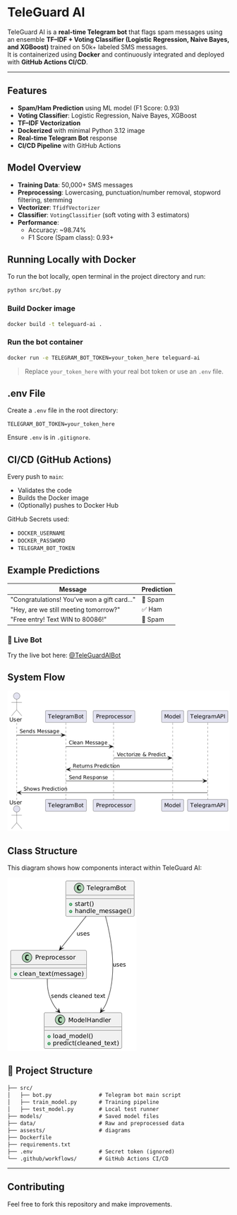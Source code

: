 # TeleGuard AI

TeleGuard AI is a **real-time Telegram bot** that flags spam messages using an ensemble **TF–IDF + Voting Classifier (Logistic Regression, Naive Bayes, and XGBoost)** trained on 50k+ labeled SMS messages.  
It is containerized using **Docker** and continuously integrated and deployed with **GitHub Actions CI/CD**.

---

## Features

-  **Spam/Ham Prediction** using ML model (F1 Score: 0.93)
-  **Voting Classifier**: Logistic Regression, Naive Bayes, XGBoost
-  **TF–IDF Vectorization**
-  **Dockerized** with minimal Python 3.12 image
-  **Real-time Telegram Bot** response
-  **CI/CD Pipeline** with GitHub Actions

## Model Overview

- **Training Data**: 50,000+ SMS messages
- **Preprocessing**: Lowercasing, punctuation/number removal, stopword filtering, stemming
- **Vectorizer**: `TfidfVectorizer`
- **Classifier**: `VotingClassifier` (soft voting with 3 estimators)
- **Performance**:
  - Accuracy: ~98.74%
  - F1 Score (Spam class): 0.93+


## Running Locally with Docker

To run the bot locally, open terminal in the project directory and run:

```bash
python src/bot.py
```

### Build Docker image

```bash
docker build -t teleguard-ai .
```

### Run the bot container

```bash
docker run -e TELEGRAM_BOT_TOKEN=your_token_here teleguard-ai
```

> Replace `your_token_here` with your real bot token or use an `.env` file.


## .env File

Create a `.env` file in the root directory:

```env
TELEGRAM_BOT_TOKEN=your_token_here
```

Ensure `.env` is in `.gitignore`.


## CI/CD (GitHub Actions)

Every push to `main`:
- Validates the code
- Builds the Docker image
- (Optionally) pushes to Docker Hub

GitHub Secrets used:
- `DOCKER_USERNAME`
- `DOCKER_PASSWORD`
- `TELEGRAM_BOT_TOKEN`


## Example Predictions

| Message | Prediction |
|--------|------------|
| "Congratulations! You’ve won a gift card..." | 🚫 Spam |
| "Hey, are we still meeting tomorrow?" | ✅ Ham |
| "Free entry! Text WIN to 80086!" | 🚫 Spam |

### 🚀 Live Bot
Try the live bot here: [@TeleGuardAIBot](https://t.me/TeleGuardAIBot)

## System Flow

![Message Flow](assets/sequence_diagram.png)


## Class Structure

This diagram shows how components interact within TeleGuard AI:

![Class Diagram](assets/class_diagram.png)


## 📂 Project Structure

```
├── src/
│   ├── bot.py               # Telegram bot main script
│   ├── train_model.py       # Training pipeline
│   ├── test_model.py        # Local test runner
├── models/                  # Saved model files
├── data/                    # Raw and preprocessed data
├── assests/                 # diagrams
├── Dockerfile
├── requirements.txt
├── .env                     # Secret token (ignored)
└── .github/workflows/       # GitHub Actions CI/CD
```

---

## Contributing  

Feel free to fork this repository and make improvements.